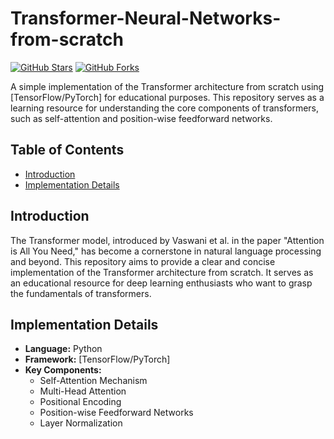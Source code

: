 # Transformer-Neural-Networks-from-scratch

[![GitHub Stars](https://img.shields.io/github/stars/sobit-nep/Transformer-Neural-Network-from-scratch.svg?style=flat&logo=github&colorB=blue&label=stars)](https://github.com/sobit-nep/Transformer-Neural-Network-from-scratch/stargazers)
[![GitHub Forks](https://img.shields.io/github/forks/sobit-nep/Transformer-Neural-Network-from-scratch.svg?style=flat&logo=github&colorB=blue&label=forks)](https://github.com/sobit-nep/Transformer-Neural-Network-from-scratch/network/members)

A simple implementation of the Transformer architecture from scratch using [TensorFlow/PyTorch] for educational purposes. This repository serves as a learning resource for understanding the core components of transformers, such as self-attention and position-wise feedforward networks.

## Table of Contents
- [Introduction](#introduction)
- [Implementation Details](#implementation-details)

## Introduction
The Transformer model, introduced by Vaswani et al. in the paper "Attention is All You Need," has become a cornerstone in natural language processing and beyond. This repository aims to provide a clear and concise implementation of the Transformer architecture from scratch. It serves as an educational resource for deep learning enthusiasts who want to grasp the fundamentals of transformers.

## Implementation Details
- **Language:** Python
- **Framework:** [TensorFlow/PyTorch]
- **Key Components:**
  - Self-Attention Mechanism
  - Multi-Head Attention 
  - Positional Encoding
  - Position-wise Feedforward Networks
  - Layer Normalization
  


